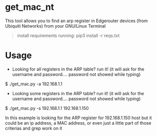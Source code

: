 # get_mac_nt

This tool allows you to find an arp register in Edgerouter devices (from Ubiquiti Networks) from your GNU/Linux Terminal

> install requirements running: pip3 install -r reqs.txt

# Usage
- Looking for all registers in the ARP table? run it! (it will ask for the username and password.... password not showed while typing) 

$ ./get_mac.py -a 192.168.1.1


- Looking some registers in the ARP table? run it! (it will ask for the username and password.... password not showed while typing)

$ ./get_mac.py -s 192.168.1.1 192.168.1.150

In this example is looking for the ARP register for 192.168.1.150 host but it could be an ip address, a MAC address, or even just a little part of those criterias and grep work on it

